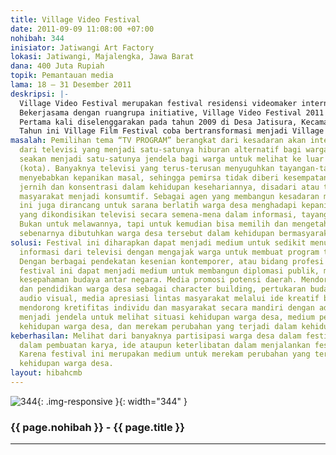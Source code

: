 ```yaml
---
title: Village Video Festival
date: 2011-09-09 11:08:00 +07:00
nohibah: 344
inisiator: Jatiwangi Art Factory
lokasi: Jatiwangi, Majalengka, Jawa Barat
dana: 400 Juta Rupiah
topik: Pemantauan media
lama: 18 – 31 Desember 2011
deskripsi: |-
  Village Video Festival merupakan festival residensi videomaker internasional. Videomaker disini termasuk pembuat film, seniman yang biasa menggunakan media audio visual, video documentator atau bidang profesi lain yang juga menggunakan media audio visual sebagai pendekatan atau karyanya. Videomaker diajak untuk residensi selama 2 minggu. Disebar ke berbagai desa, ditempatkan di rumah penduduk untuk berkolaborasi bersama warga, komunitas, ataupun pemerintahan desa, melakukan berbagai pendekatan, hingga selanjutnya dapat membuat sebuah karya kolaboratif sebagai cara untuk mengarsipkan kehidupan desa dan warganya.
  Bekerjasama dengan ruangrupa initiative, Village Video Festival 2011 melibatkan 5 Negara dengan 4 partisipan dari Indonesia dan 4 participant dari Negara lain dan di kuratori oleh Ade Darmawan. Tema yang dipilih pada tahun ini adalah “TV PROGRAM”. Pemilihan tema “TV PROGRAM” berangkat dari kesadaran akan intensitas informasi dari televisi yang menjadi satu-satunya hiburan alternatif bagi warga desa. Televisi seakan menjadi satu-satunya jendela bagi warga untuk melihat ke luar desa mereka (kota). Banyaknya televisi yang terus-terusan menyuguhkan tayangan-tayangan yang menyebabkan kepanikan masal, sehingga pemirsa tidak diberi kesempatan untuk berpikir jernih dan konsentrasi dalam kehidupan kesehariannya, disadari atau tidak, membuat masyarakat menjadi konsumtif. Sebagai agen yang membangun kesadaran media, festival ini juga dirancang untuk sarana berlatih warga desa menghadapi kepanikan-kepanikan yang dikondisikan televisi secara semena-mena dalam informasi, tayangan dan iklan-iklan. Bukan untuk melawannya, tapi untuk kemudian bisa memilih dan mengetahui apa yang sebenarnya dibutuhkan warga desa tersebut dalam kehidupan bermasyarakat.
  Pertama kali diselenggarakan pada tahun 2009 di Desa Jatisura, Kecamatan Jatiwangi, Kabupaten Majalengka oleh Jatiwangi art Factory bekerjasama dengan Sunday Screen; komunitas yang concern terhadap video dari Bandung. Awalnya festival ini bernama Village Film Festival. Pada tahun pertama Sunday Screen melakukan residensi selama 2 minggu di lima dusun di Desa Jatisura, yakni: Dusun Pon, Dusun Pahing, Dusun Manis, Dusun Kliwon, dan Dusun Wates, bekerja bersama warga membuat sebuah film partisipatif (participatory video). Kemudian Pada tahun 2010 Village Film Festival melibatkan 4 participant dari 4 Negara, mereka kemudian disebar ke 4 Desa dan tinggal dirumah penduduk selama 2 minggu untuk kemudian berinteraksi dan berkolaborasi dengan warga desa, memetakan masalah dan mengeksekusinya dengan membuat sebuah film.
  Tahun ini Village Film Festival coba bertransformasi menjadi Village Video Festival, karena video dirasa lebih representatif dan leluasa dalam menjelaskan sesuatu ketimbang film, cakupannya bisa video iklan layanan masyarakat, video profile desa, film, animasi, dokumenter, video art, dll.
masalah: Pemilihan tema “TV PROGRAM” berangkat dari kesadaran akan intensitas informasi
  dari televisi yang menjadi satu-satunya hiburan alternatif bagi warga desa. Televisi
  seakan menjadi satu-satunya jendela bagi warga untuk melihat ke luar desa mereka
  (kota). Banyaknya televisi yang terus-terusan menyuguhkan tayangan-tayangan yang
  menyebabkan kepanikan masal, sehingga pemirsa tidak diberi kesempatan untuk berpikir
  jernih dan konsentrasi dalam kehidupan kesehariannya, disadari atau tidak, membuati
  masyarakat menjadi konsumtif. Sebagai agen yang membangun kesadaran media, festival
  ini juga dirancang untuk sarana berlatih warga desa menghadapi kepanikan-kepanikan
  yang dikondisikan televisi secara semena-mena dalam informasi, tayangan dan iklan-iklan.
  Bukan untuk melawannya, tapi untuk kemudian bisa memilih dan mengetahui apa yang
  sebenarnya dibutuhkan warga desa tersebut dalam kehidupan bermasyarakat.
solusi: Festival ini diharapkan dapat menjadi medium untuk sedikit menurunkan intensitas
  informasi dari televisi dengan mengajak warga untuk membuat program televisi sendiri.
  Dengan berbagai pendekatan kesenian kontemporer, atau bidang profesi lain. Diharapkan
  festival ini dapat menjadi medium untuk membangun diplomasi publik, meningkatkan
  kesepahaman budaya antar negara. Media promosi potensi daerah. Mendorong penyadaran
  dan pendidikan warga desa sebagai character building, pertukaran budaya lewat bingkai
  audio visual, media apresiasi lintas masyarakat melalui ide kreatif berbasis kolaborasi,
  mendorong kretifitas individu dan masyarakat secara mandiri dengan adanya festival,
  menjadi jendela untuk melihat situasi kehidupan warga desa, medium pendokumentasian
  kehidupan warga desa, dan merekam perubahan yang terjadi dalam kehidupan warga desa
keberhasilan: Melihat dari banyaknya partisipasi warga desa dalam festival ini, baik
  dalam pembuatan karya, ide ataupun keterlibatan dalam menjalankan festival ini.
  Karena festival ini merupakan medium untuk merekam perubahan yang terjadi dalam
  kehidupan warga desa.
layout: hibahcmb
---
```


![344](/static/img/hibahcmb/344.png){: .img-responsive }{: width="344" }

### {{ page.nohibah }} - {{ page.title }}

---
